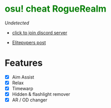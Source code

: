 # <span style="color:green">**osu! cheat RogueRealm**</span>
*Undetected*

- [click to join discord server](https://discord.gg/KTwEU7625u)

- [Elitepvpers post](https://www.elitepvpers.com/forum/unlisted-games-trading/5200357-roguerealm-osu-cheat-you-need.html#post39839842)

# Features
- [X] Aim Assist
- [X] Relax 
- [X] Timewarp
- [X] Hidden & flashlight remover
- [X] AR / OD changer
